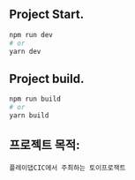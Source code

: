 ## Project Start.

```bash
npm run dev
# or
yarn dev
```

## Project build.
```bash
npm run build
# or
yarn build
```

## 프로젝트 목적:
```
플레이댑CIC에서 주최하는 토이프로잭트
```
